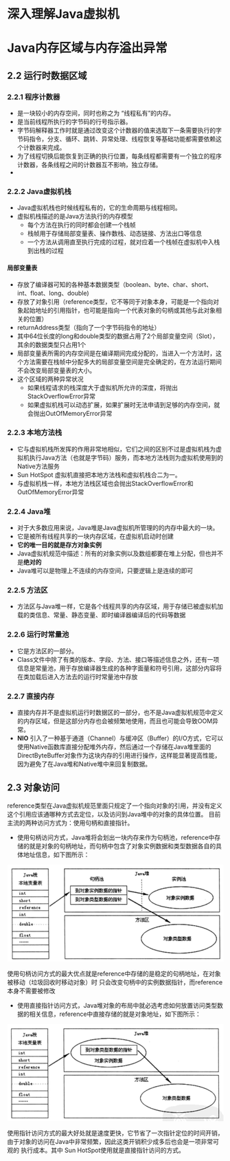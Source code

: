 # **深入理解Java虚拟机**
# Java内存区域与内存溢出异常
## 2.2 运行时数据区域

### 2.2.1 程序计数器
- 是一块较小的内存空间，同时也称之为 “线程私有”的内存。
- 是当前线程所执行的字节码的行号指示器。
- 字节码解释器工作时就是通过改变这个计数器的值来选取下一条需要执行的字节码指令，分支、循环、跳转、异常处理、线程恢复等基础功能都需要依赖这个计数器来完成。
- 为了线程切换后能恢复到正确的执行位置，每条线程都需要有一个独立的程序计数器，各条线程之间的计数器互不影响，独立存储。
-

### 2.2.2 Java虚拟机栈
- Java虚拟机栈也时候线程私有的，它的生命周期与线程相同。
- 虚拟机栈描述的是Java方法执行的内存模型
    - 每个方法在执行的同时都会创建一个栈帧
    - 栈帧用于存储局部变量表、操作数栈、动态链接、方法出口等信息
    - 一个方法从调用直至执行完成的过程，就对应着一个栈帧在虚拟机中入栈到出栈的过程
#### 局部变量表

- 存放了编译器可知的各种基本数据类型（boolean、byte、char、short、int、float、long、double)
- 存放了对象引用（reference类型，它不等同于对象本身，可能是一个指向对象起始地址的引用指针，也可能是指向一个代表对象的句柄或其他与此对象相关的位置）
- returnAddress类型（指向了一个字节码指令的地址）
- 其中64位长度的long和double类型的数据占用了2个局部变量空间（Slot），其余的数据类型只占用1个
- 局部变量表所需的内存空间是在编译期间完成分配的，当进入一个方法时，这个方法需要在栈帧中分配多大的局部变量空间是完全确定的，在方法运行期间不会改变局部变量表的大小。
- 这个区域的两种异常状况
    - 如果线程请求的栈深度大于虚拟机所允许的深度，将抛出StackOverflowError异常
    - 如果虚拟机栈可以动态扩展，如果扩展时无法申请到足够的内存空间，就会抛出OutOfMemoryError异常
### 2.2.3 本地方法栈
- 它与虚拟机栈所发挥的作用非常地相似，它们之间的区别不过是虚拟机栈为虚拟机执行Java方法（也就是字节码）服务，而本地方法栈则为虚拟机使用到的Native方法服务
- Sun HotSpot 虚拟机直接把本地方法栈和虚拟机栈合二为一。
- 与虚拟机栈一样，本地方法栈区域也会抛出StackOverflowError和OutOfMemoryError异常
### 2.2.4 Java堆
- 对于大多数应用来说，Java堆是Java虚拟机所管理的的内存中最大的一块。
- 它是被所有线程共享的一块内存区域，在虚拟机启动时创建
- **它的唯一目的就是存方对象实例**
- Java虚拟机规范中描述：所有的对象实例以及数组都要在堆上分配，但也并不是**绝对的**
- Java堆可以是物理上不连续的内存空间，只要逻辑上是连续的即可
### 2.2.5 方法区
- 方法区与Java堆一样，它是各个线程共享的内存区域，用于存储已被虚拟机加载的类信息、常量、静态变量、即时编译器编译后的代码等数据
### 2.2.6 运行时常量池
- 它是方法区的一部分。
- Class文件中除了有类的版本、字段、方法、接口等描述信息之外，还有一项信息是常量池，用于存放编译器生成的各种字面量和符号引用，这部分内容将在类加载后进入方法去的运行时常量池中存放
### 2.2.7 直接内存
-  直接内存并不是虚拟机运行时数据区的一部分，也不是Java虚拟机规范中定义的内存区域，但是这部分内存也会被频繁地使用，而且也可能会导致OOM异常。
- **NIO** 引入了一种基于通道（Channel）与缓冲区（Buffer）的I/O方式，它可以使用Native函数库直接分配堆外内存，然后通过一个存储在Java堆里面的
DirectByteBuffer对象作为这块内存的引用进行操作，这样能显著提高性能，因为避免了在Java堆和Native堆中来回复制数据。
## 2.3 对象访问
reference类型在Java虚拟机规范里面只规定了一个指向对象的引用，并没有定义这个引用应该通哪种方式去定位，以及访问到Java堆中的对象的具体位置。
目前主流的两种访问方式为：使用句柄和直接指针。
- 使用句柄访问方式，Java堆将会划出一块内存来作为句柄池，reference中存储的就是对象的句柄地址，而句柄中包含了对象实例数据和类型数据各自的具体地址信息，如下图所示：

![通过句柄访问对象](https://github.com/wujushan/Java-VM/blob/master/img/handle.PNG)

使用句柄访问方式的最大优点就是reference中存储的是稳定的句柄地址，在对象被移动（垃圾回收时移动对象）时
只会改变句柄中的实例数据指针，而reference本身不需要被修改

- 使用直接指针访问方式，Java堆对象的布局中就必选考虑如何放置访问类型数据的相关信息，reference中直接存储的就是对象地址，如下图所示：

![通过直接指针访问对象](https://github.com/wujushan/Java-VM/blob/master/img/direct_pointer_address.PNG)

使用指针访问方式的最大好处就是速度更快，它节省了一次指针定位的时间开销，由于对象的访问在Java中非常频繁，因此这类开销积少成多后也会是一项非常可观的
执行成本。其中 Sun HotSpot使用就是直接指针访问的方式。



